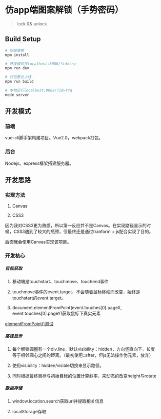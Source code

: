 # 仿app端图案解锁（手势密码）

> lock && unlock

## Build Setup

``` bash
# 安装依赖
npm install

# 开发模式在localhost:8080/?id=trq
npm run dev

# 打包整合上线
npm run build

# 本地运行localhost:9002/?id=trq
node server
```
## 开发模式
### 前端
vue-cli脚手架构建项目。Vue2.0，webpack打包。
### 后台
Nodejs。express框架搭建服务器。
## 开发思路
### 实现方法
1. Canvas

2. CSS3

<p>因为我对CSS3更为熟悉，所以第一反应并不是Canvas。在实现路径显示的时候，CSS3遇到了较大的瓶颈，但最终还是通过tranform + js配合实现了目的。
<p>后面我会使用Canvas实现该项目。

### 开发核心
##### 目标获取
1. 移动端是touchstart、touchmove、touchend事件

2. touchmove事件的event.target，不会随着鼠标移动而改变，始终是touchstart的event.target。
3. document.elementFromPoint(event.touches[0].pageX, event.touches[0].pageY)获取鼠标下真实元素

[elementFromPoint()测试](http://www.zhangxinxu.com/study/201109/element-from-point.html)
##### 路径显示

1. 每个解锁圆圈有一个div.line，默认visibility：hidden，方向竖直向下，长度等于相邻圆心之间的距离。（最初使用::after，但js无法操作伪元素，放弃）

2. 使用visibility：hidden/visible切换来显示路径。

3. 同时根据最终目标与初始目标的位置计算斜率，来动态的改变height与rotate

##### 数据存储
1. window.location.search获取url并提取相关信息

2. localStorage存取
